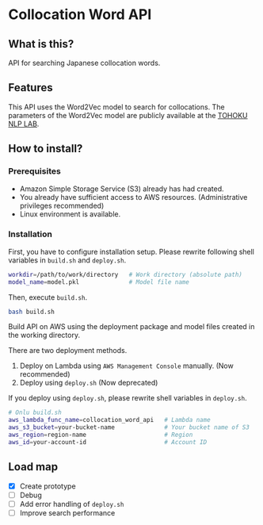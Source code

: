 # Collocation Word API

## What is this?

API for searching Japanese collocation words.

## Features

This API uses the Word2Vec model to search for collocations. The parameters of the Word2Vec model are publicly available at the [TOHOKU NLP LAB](https://www.cl.ecei.tohoku.ac.jp/~m-suzuki/jawiki_vector/).

## How to install?

### Prerequisites
- Amazon Simple Storage Service (S3) already has had created.
- You already have sufficient access to AWS resources. (Administrative privileges recommended)
- Linux environment is available.

### Installation
First, you have to configure installation setup. Please rewrite following shell variables in `build.sh` and `deploy.sh`.

```sh
workdir=/path/to/work/directory   # Work directory (absolute path)
model_name=model.pkl              # Model file name
```

Then, execute `build.sh`.

```sh
bash build.sh
```

Build API on AWS using the deployment package and model files created in the working directory.

There are two deployment methods.
1. Deploy on Lambda using `AWS Management Console` manually. (Now recommended)
2. Deploy using `deploy.sh` (Now deprecated)

If you deploy using `deploy.sh`, please rewrite shell variables in `deploy.sh`.

```sh
# Onlu build.sh
aws_lambda_func_name=collocation_word_api   # Lambda name
aws_s3_bucket=your-bucket-name              # Your bucket name of S3
aws_region=region-name                      # Region
aws_id=your-account-id                      # Account ID
```


## Load map
- [x] Create prototype
- [ ] Debug
- [ ] Add error handling of `deploy.sh`
- [ ] Improve search performance 
